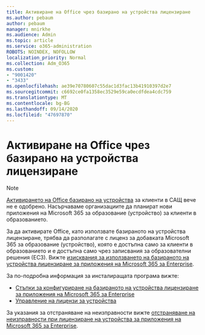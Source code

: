 ```yaml
---
title: Активиране на Office чрез базирано на устройства лицензиране
ms.author: pebaum
author: pebaum
manager: mnirkhe
ms.audience: Admin
ms.topic: article
ms.service: o365-administration
ROBOTS: NOINDEX, NOFOLLOW
localization_priority: Normal
ms.collection: Adm_O365
ms.custom:
- "9001420"
- "3433"
ms.openlocfilehash: ae39e70780607c55dac1d3fac13b41910397d2e7
ms.sourcegitcommit: c6692ce0fa1358ec3529e59ca0ecdfdea4cdc759
ms.translationtype: MT
ms.contentlocale: bg-BG
ms.lasthandoff: 09/14/2020
ms.locfileid: "47697870"
---
```

# <a name="activating-office-using-device-based-licensing"></a>Активиране на Office чрез базирано на устройства лицензиране

> [!NOTE]
> [Активирането на Office базирано на устройства](https://aka.ms/officedba) за клиенти в САЩ вече не е одобрено. Насърчаваме организациите да планират нови приложения на Microsoft 365 за образование (устройство) за клиенти в образованието.

За да активирате Office, като използвате базираното на устройства лицензиране, трябва да разполагате с лиценз за добавката Microsoft 365 за образование (устройство), която е достъпна само за клиенти в образованието и е достъпна само чрез записвания за образователни решения (ЕСЗ). Вижте [изисквания за използването на базираното на устройства лицензиране за приложения на Microsoft 365 за Enterprise](https://docs.microsoft.com/deployoffice/device-based-licensing#requirements-for-using-device-based-licensing-for-microsoft-365-apps-for-enterprise).


За по-подробна информация за инсталиращата програма вижте:

- [Стъпки за конфигуриране на базираното на устройства лицензиране за приложения на Microsoft 365 за Enterprise](https://docs.microsoft.com/deployoffice/device-based-licensing#steps-to-configure-device-based-licensing-for-microsoft-365-apps-for-enterprise)
- [Управление на лицензи за устройства](https://docs.microsoft.com/microsoft-365/admin/misc/manage-licenses-for-devices)

За указания за отстраняване на неизправности вижте [отстраняване на неизправности при лицензиране на устройства за приложения на Microsoft 365 за Enterprise](https://docs.microsoft.com/deployoffice/device-based-licensing#troubleshoot-device-based-licensing-for-microsoft-365-apps-for-enterprise).
